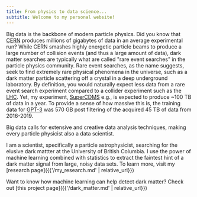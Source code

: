 ```yaml
---
title: From physics to data science...
subtitle: Welcome to my personal website!
---
```


Big data is the backbone of modern particle physics. Did you know that [CERN](https://home.cern/science/computing/storage) produces millions of gigabytes of data in an average experimental run? While CERN smashes highly energetic particle beams to produce a large number of collision events (and thus a large amount of data), dark matter searches are typically what are called "rare event searches" in the particle physics community. Rare event searches, as the name suggests, seek to find extremely rare physical phenomena in the universe, such as a dark matter particle scattering off a crystal in a deep underground laboratory. By definition, you would naturally expect less data from a rare event search experiment compared to a collider experiment such as the [LHC](https://home.cern/science/accelerators/large-hadron-collider). Yet, my experiment, [SuperCDMS](https://supercdms.slac.stanford.edu/) e.g., is expected to produce ~100 TB of data in a year. To provide a sense of how massive this is, the training data for [GPT-3](https://arxiv.org/pdf/2005.14165.pdf) was 570 GB post filtering of the acquired 45 TB of data from 2016-2019.

Big data calls for extensive and creative data analysis techniques, making every particle physicist also a data scientist.

I am a scientist, specifically a particle astrophysicist, searching for the elusive dark mattter at the University of British Columbia. I use the power of machine learning combined with statistics to extract the faintest hint of a dark matter signal from large, noisy data sets. To learn more, visit my [research page]({{'/my_research.md' | relative_url}})

Want to know how machine learning can help detect dark matter? Check out [this project page]({{'/dark_matter.md' | relative_url}})
